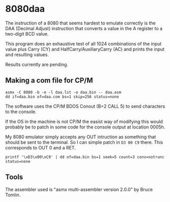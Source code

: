 # 8080daa

The instruction of a 8080 that seems hardest to emulate correctly is the DAA
(Decimal Adjust) instruction that converts a value in the A register to a
two-digit BCD value.

This program does an exhaustive test of all 1024 combinations of the input
value plus Carry (CY) and HalfCarry/AuxiliaryCarry (AC) and prints the input
and resulting values.

Results currently are pending.


## Making a com file for CP/M

```
asmx -C 8080 -b -e -l daa.lst -o daa.bin -- daa.asm
dd if=daa.bin of=daa.com bs=1 skip=256 status=none
```

The software uses the CP/M BDOS Conout (B=2 CALL 5) to send characters to
the console.

If the OS in the machine is not CP/M the easist way of modifying this would
probably be to patch in some code for the console output at location 0005h.

My 8080 emulator simply accepts any OUT intruction as something that should
be sent to the terminal. So I can simple patch in `D3 00 C9` there. This
corresponds to OUT 0 and a RET. 

```
printf '\xD3\x00\xC9' | dd of=daa.bin bs=1 seek=5 count=3 conv=notrunc status=none
```


## Tools

The assembler used is "asmx multi-assembler version 2.0.0" by Bruce Tomlin.


 